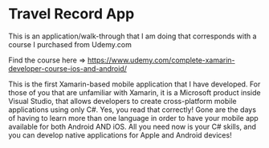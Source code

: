 # Travel Record App

This is an application/walk-through that I am doing that corresponds with a course I purchased from Udemy.com

Find the course here => https://www.udemy.com/complete-xamarin-developer-course-ios-and-android/

This is the first Xamarin-based mobile application that I have developed. For those of you that are unfamiliar with Xamarin, it is a Microsoft product inside Visual Studio, that allows developers to create cross-platform mobile applications using only C#. Yes, you read that correctly! Gone are the days of having to learn more than one language in order to have your mobile app available for both Android AND iOS. All you need now is your C# skills, and you can develop native applications for Apple and Android devices!
